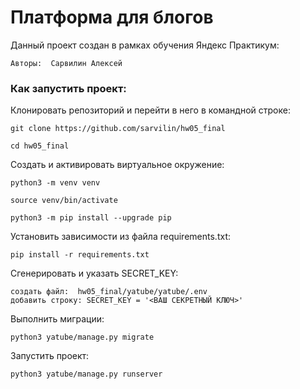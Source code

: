 # Платформа для блогов

Данный проект создан в рамках обучения Яндекс Практикум:
```
Авторы:  Сарвилин Алексей
```

### Как запустить проект:

Клонировать репозиторий и перейти в него в командной строке:
```
git clone https://github.com/sarvilin/hw05_final
```

```
cd hw05_final
```

Cоздать и активировать виртуальное окружение:
```
python3 -m venv venv
```
```
source venv/bin/activate
```
```
python3 -m pip install --upgrade pip
```

Установить зависимости из файла requirements.txt:
```
pip install -r requirements.txt
```

Сгенерировать и указать SECRET_KEY:
```
создать файл:  hw05_final/yatube/yatube/.env
добавить строку: SECRET_KEY = '<ВАШ СЕКРЕТНЫЙ КЛЮЧ>'
```

Выполнить миграции:
```
python3 yatube/manage.py migrate
```

Запустить проект:
```
python3 yatube/manage.py runserver
```
